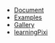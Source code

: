 - [Document](http://pixijs.download/release/docs/index.html)
- [Examples](http://pixijs.io/examples/#)
- [Gallery](http://www.pixijs.com/gallery)
- [learningPixi](https://github.com/kittykatattack/learningPixi)
